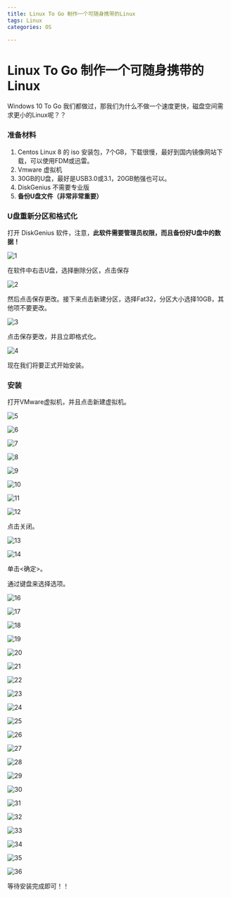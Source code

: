 ```yaml
---
title: Linux To Go 制作一个可随身携带的Linux
tags: Linux
categories: OS

---
```

# Linux To Go 制作一个可随身携带的Linux

Windows 10 To Go 我们都做过，那我们为什么不做一个速度更快，磁盘空间需求更小的Linux呢？？

### 准备材料

1. Centos Linux 8 的 iso 安装包，7个GB，下载很慢，最好到国内镜像网站下载，可以使用FDM或迅雷。
2. Vmware 虚拟机
3. 30GB的U盘，最好是USB3.0或3.1，20GB勉强也可以。
4. DiskGenius 不需要专业版
5. **备份U盘文件（非常非常重要）**

### U盘重新分区和格式化

打开 DiskGenius 软件，注意，**此软件需要管理员权限，而且备份好U盘中的数据！**

![1](C:\Users\jzy\Desktop\1.png)

在软件中右击U盘，选择删除分区，点击保存

![2](C:\Users\jzy\Desktop\2.png)

然后点击保存更改。接下来点击新建分区，选择Fat32，分区大小选择10GB，其他项不要更改。

![3](C:\Users\jzy\Desktop\3.png)

点击保存更改，并且立即格式化。

![4](C:\Users\jzy\Desktop\4.png)

现在我们将要正式开始安装。

### 安装

打开VMware虚拟机，并且点击新建虚拟机。

![5](C:\Users\jzy\Desktop\5.png)



![6](C:\Users\jzy\Desktop\6.png)

![7](C:\Users\jzy\Desktop\7.png)

![8](C:\Users\jzy\Desktop\8.png)

![9](C:\Users\jzy\Desktop\9.png)

![10](C:\Users\jzy\Desktop\10.png)

![11](C:\Users\jzy\Desktop\11.png)

![12](C:\Users\jzy\Desktop\12.png)

点击关闭。

![13](C:\Users\jzy\Desktop\13.png)

![14](C:\Users\jzy\Desktop\14.png)

单击<确定>。

通过键盘来选择选项。

![16](C:\Users\jzy\Desktop\16.png)

![17](C:\Users\jzy\Desktop\17.png)

![18](C:\Users\jzy\Desktop\18.png)

![19](C:\Users\jzy\Desktop\19.png)

![20](C:\Users\jzy\Desktop\20.png)

![21](C:\Users\jzy\Desktop\21.png)

![22](C:\Users\jzy\Desktop\22.png)

![23](C:\Users\jzy\Desktop\23.png)

![24](C:\Users\jzy\Desktop\24.png)

![25](C:\Users\jzy\Desktop\25.png)

![26](C:\Users\jzy\Desktop\26.png)

![27](C:\Users\jzy\Desktop\27.png)

![28](C:\Users\jzy\Desktop\28.png)

![29](C:\Users\jzy\Desktop\29.png)

![30](C:\Users\jzy\Desktop\30.png)

![31](C:\Users\jzy\Desktop\31.png)

![32](C:\Users\jzy\Desktop\32.png)

![33](C:\Users\jzy\Desktop\33.png)

![34](C:\Users\jzy\Desktop\34.png)

![35](C:\Users\jzy\Desktop\35.png)

![36](C:\Users\jzy\Desktop\36.png)

等待安装完成即可！！